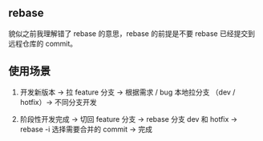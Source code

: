 ## rebase
貌似之前我理解错了 rebase 的意思，rebase 的前提是不要 rebase 已经提交到远程仓库的 commit。

## 使用场景
1. 开发新版本 -> 拉 feature 分支 -> 根据需求 / bug 本地拉分支 （dev / hotfix）-> 不同分支开发

2. 阶段性开发完成 -> 切回 feature 分支 -> rebase 分支 dev 和 hotfix -> rebase -i 选择需要合并的 commit -> 完成
